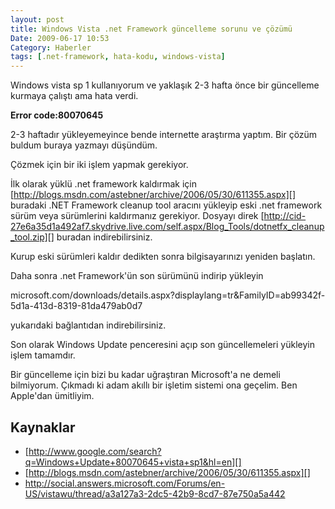 ```yaml
---
layout: post
title: Windows Vista .net Framework güncelleme sorunu ve çözümü
Date: 2009-06-17 10:53
Category: Haberler
tags: [.net-framework, hata-kodu, windows-vista]
---
```


Windows vista sp 1 kullanıyorum ve yaklaşık 2-3 hafta önce bir
güncelleme kurmaya çalıştı ama hata verdi.

**Error code:80070645**

2-3 haftadır yükleyemeyince bende internette araştırma yaptım. Bir çözüm
buldum buraya yazmayı düşündüm.

Çözmek için bir iki işlem yapmak gerekiyor.

İlk olarak yüklü .net framework kaldırmak için
[http://blogs.msdn.com/astebner/archive/2006/05/30/611355.aspx][]
buradaki .NET Framework cleanup tool aracını yükleyip eski .net
framework sürüm veya sürümlerini kaldırmanız gerekiyor. Dosyayı direk
[http://cid-27e6a35d1a492af7.skydrive.live.com/self.aspx/Blog_Tools/dotnetfx_cleanup_tool.zip][]
buradan indirebilirsiniz.

Kurup eski sürümleri kaldır dedikten sonra bilgisayarınızı yeniden
başlatın.

Daha sonra .net Framework'ün son sürümünü indirip yükleyin

microsoft.com/downloads/details.aspx?displaylang=tr&FamilyID=ab99342f-5d1a-413d-8319-81da479ab0d7

yukarıdaki bağlantıdan indirebilirsiniz.

Son olarak Windows Update penceresini açıp son güncellemeleri yükleyin
işlem tamamdır.

Bir güncelleme için bizi bu kadar uğraştıran Microsoft'a ne demeli
bilmiyorum. Çıkmadı ki adam akıllı bir işletim sistemi ona geçelim. Ben
Apple'dan ümitliyim.

## Kaynaklar

-   [http://www.google.com/search?q=Windows+Update+80070645+vista+sp1&hl=en][]
-   [http://blogs.msdn.com/astebner/archive/2006/05/30/611355.aspx][]
-   http://social.answers.microsoft.com/Forums/en-US/vistawu/thread/a3a127a3-2dc5-42b9-8cd7-87e750a5a442

  [http://blogs.msdn.com/astebner/archive/2006/05/30/611355.aspx]: http://blogs.msdn.com/astebner/archive/2006/05/30/611355.aspx
    "http://blogs.msdn.com/astebner/archive/2006/05/30/611355.aspx"
  [http://cid-27e6a35d1a492af7.skydrive.live.com/self.aspx/Blog_Tools/dotnetfx_cleanup_tool.zip]: http://cid-27e6a35d1a492af7.skydrive.live.com/self.aspx/Blog_Tools/dotnetfx_cleanup_tool.zip
    "http://cid-27e6a35d1a492af7.skydrive.live.com/self.aspx/Blog_Tools/dotnetfx_cleanup_tool.zip"
  [http://www.google.com/search?q=Windows+Update+80070645+vista+sp1&hl=en]: http://www.google.com/search?q=Windows+Update+80070645+vista+sp1&hl=en
    "http://www.google.com/search?q=Windows+Update+80070645+vista+sp1&hl=en"